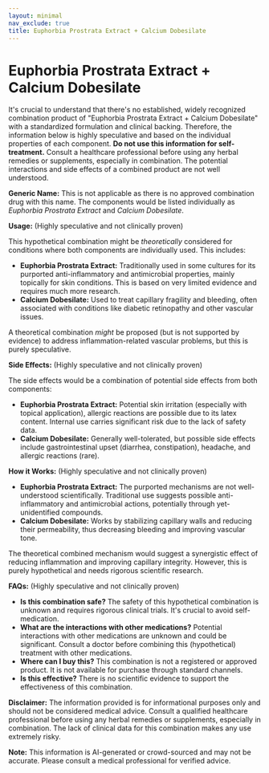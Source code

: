 ```yaml
---
layout: minimal
nav_exclude: true
title: Euphorbia Prostrata Extract + Calcium Dobesilate
---
```


# Euphorbia Prostrata Extract + Calcium Dobesilate

It's crucial to understand that there's no established, widely recognized combination product of "Euphorbia Prostrata Extract + Calcium Dobesilate" with a standardized formulation and clinical backing.  Therefore, the information below is highly speculative and based on the individual properties of each component.  **Do not use this information for self-treatment.** Consult a healthcare professional before using any herbal remedies or supplements, especially in combination.  The potential interactions and side effects of a combined product are not well understood.

**Generic Name:**  This is not applicable as there is no approved combination drug with this name.  The components would be listed individually as *Euphorbia Prostrata Extract* and *Calcium Dobesilate*.


**Usage:** (Highly speculative and not clinically proven)

This hypothetical combination might be *theoretically* considered for conditions where both components are individually used. This includes:

* **Euphorbia Prostrata Extract:**  Traditionally used in some cultures for its purported anti-inflammatory and antimicrobial properties, mainly topically for skin conditions.  This is based on very limited evidence and requires much more research.
* **Calcium Dobesilate:**  Used to treat capillary fragility and bleeding, often associated with conditions like diabetic retinopathy and other vascular issues.

A theoretical combination *might* be proposed (but is not supported by evidence) to address inflammation-related vascular problems, but this is purely speculative.


**Side Effects:** (Highly speculative and not clinically proven)

The side effects would be a combination of potential side effects from both components:

* **Euphorbia Prostrata Extract:**  Potential skin irritation (especially with topical application), allergic reactions are possible due to its latex content. Internal use carries significant risk due to the lack of safety data.
* **Calcium Dobesilate:**  Generally well-tolerated, but possible side effects include gastrointestinal upset (diarrhea, constipation), headache, and allergic reactions (rare).


**How it Works:** (Highly speculative and not clinically proven)

* **Euphorbia Prostrata Extract:** The purported mechanisms are not well-understood scientifically.  Traditional use suggests possible anti-inflammatory and antimicrobial actions, potentially through yet-unidentified compounds.
* **Calcium Dobesilate:** Works by stabilizing capillary walls and reducing their permeability, thus decreasing bleeding and improving vascular tone.

The theoretical combined mechanism would suggest a synergistic effect of reducing inflammation and improving capillary integrity.  However, this is purely hypothetical and needs rigorous scientific research.


**FAQs:** (Highly speculative and not clinically proven)

* **Is this combination safe?**  The safety of this hypothetical combination is unknown and requires rigorous clinical trials.  It's crucial to avoid self-medication.
* **What are the interactions with other medications?**  Potential interactions with other medications are unknown and could be significant.  Consult a doctor before combining this (hypothetical) treatment with other medications.
* **Where can I buy this?** This combination is not a registered or approved product.  It is not available for purchase through standard channels.
* **Is this effective?**  There is no scientific evidence to support the effectiveness of this combination.


**Disclaimer:** The information provided is for informational purposes only and should not be considered medical advice. Consult a qualified healthcare professional before using any herbal remedies or supplements, especially in combination.  The lack of clinical data for this combination makes any use extremely risky.


**Note:** This information is AI-generated or crowd-sourced and may not be accurate. Please consult a medical professional for verified advice.